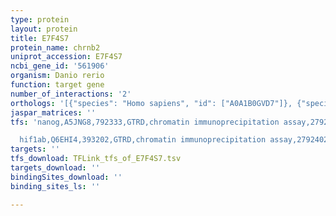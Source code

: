 ```yaml
---
type: protein
layout: protein
title: E7F4S7
protein_name: chrnb2
uniprot_accession: E7F4S7
ncbi_gene_id: '561906'
organism: Danio rerio
function: target gene
number_of_interactions: '2'
orthologs: '[{"species": "Homo sapiens", "id": ["A0A1B0GVD7"]}, {"species": "Mus musculus", "id": ["<a href=\"/protein/q9erk7\">Q9ERK7</a>"]}, {"species": "Rattus norvegicus", "id": ["<a href=\"/protein/p12390\">P12390</a>"]}]'
jaspar_matrices: ''
tfs: 'nanog,A5JNG8,792333,GTRD,chromatin immunoprecipitation assay,27924024%5Buid%5D,No

  hif1ab,Q6EHI4,393202,GTRD,chromatin immunoprecipitation assay,27924024%5Buid%5D,No'
targets: ''
tfs_download: TFLink_tfs_of_E7F4S7.tsv
targets_download: ''
bindingSites_download: ''
binding_sites_ls: ''

---
```

